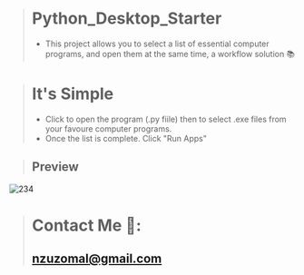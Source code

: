 > # Python_Desktop_Starter
> - This project allows you to select a list of essential computer programs, and open them at the same time, 
a workflow solution 📚

> # It's Simple
> - Click to open the program (.py fiile) then to select .exe files from your favoure computer programs. 
> - Once the list is complete. Click "Run Apps"


> ## Preview
![234](https://user-images.githubusercontent.com/17411265/89322995-60212200-d685-11ea-8195-964e9b204db9.gif)

> # Contact Me 📧:
> ## nzuzomal@gmail.com
